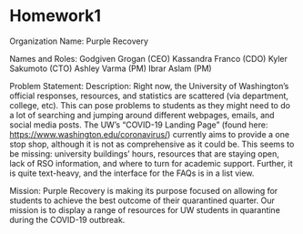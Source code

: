 # Homework1
Organization Name: Purple Recovery

Names and Roles:
Godgiven Grogan (CEO)
Kassandra Franco (CDO)
Kyler Sakumoto (CTO)
Ashley Varma (PM)
Ibrar Aslam (PM)

Problem Statement:
Description: Right now, the University of Washington’s official responses, resources, and statistics are scattered (via department, college, etc). This can pose problems to students as they might need to do a lot of searching and jumping around different webpages, emails, and social media posts. The UW’s “COVID-19 Landing Page” (found here: https://www.washington.edu/coronavirus/) currently aims to provide a one stop shop, although it is not as comprehensive as it could be. This seems to be missing: university buildings’ hours, resources that are staying open, lack of RSO information, and where to turn for academic support. Further, it is quite text-heavy, and the interface for the FAQs is in a list view. 

Mission: 
Purple Recovery is making its purpose focused on allowing for students to achieve the best outcome of their quarantined quarter. Our mission is to display a range of resources for UW students in quarantine during the COVID-19 outbreak.

